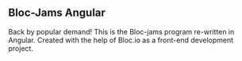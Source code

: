 ## Bloc-Jams Angular

Back by popular demand! This is the Bloc-jams program re-written in Angular. Created with the help of Bloc.io as a front-end development project.
